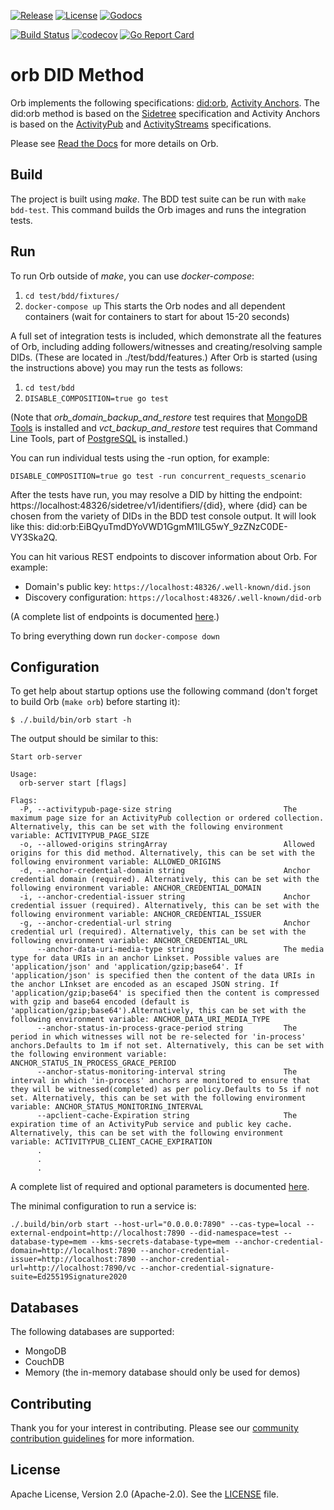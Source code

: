 [![Release](https://img.shields.io/github/release/trustbloc/orb.svg?style=flat-square)](https://github.com/trustbloc/orb/releases/latest)
[![License](https://img.shields.io/badge/License-Apache%202.0-blue.svg)](https://raw.githubusercontent.com/trustbloc/orb/main/LICENSE)
[![Godocs](https://img.shields.io/badge/godoc-reference-blue.svg)](https://godoc.org/github.com/trustbloc/orb)

[![Build Status](https://github.com/trustbloc/orb/actions/workflows/build.yml/badge.svg)](https://github.com/trustbloc/orb/actions/workflows/build.yml)
[![codecov](https://codecov.io/gh/trustbloc/orb/branch/main/graph/badge.svg)](https://codecov.io/gh/trustbloc/orb)
[![Go Report Card](https://goreportcard.com/badge/github.com/trustbloc/orb)](https://goreportcard.com/report/github.com/trustbloc/orb)
# orb DID Method

Orb implements the following specifications: [did:orb](https://trustbloc.github.io/did-method-orb/),
[Activity Anchors](https://trustbloc.github.io/activityanchors/). The did:orb method is based on the
[Sidetree](https://identity.foundation/sidetree/spec/) specification and Activity Anchors is based on the
[ActivityPub](https://www.w3.org/TR/activitypub/) and [ActivityStreams](https://www.w3.org/TR/activitystreams-core/)
specifications.

Please see [Read the Docs](https://trustbloc.readthedocs.io/en/latest/orb/index.html)
for more details on Orb.

## Build

The project is built using _make_. The BDD test suite can be run with `make bdd-test`. This command builds the Orb images and runs the
integration tests.

## Run

To run Orb outside of _make_, you can use _docker-compose_:

1. `cd test/bdd/fixtures/`
2. `docker-compose up`
This starts the Orb nodes and all dependent containers (wait for containers to start for about 15-20 seconds)

A full set of integration tests is included, which demonstrate all the features of Orb, including adding followers/witnesses and
creating/resolving sample DIDs. (These are located in ./test/bdd/features.) After Orb is started (using the instructions above) you may run the tests as follows:
1. `cd test/bdd`
2. `DISABLE_COMPOSITION=true go test`

(Note that _orb_domain_backup_and_restore_ test requires that
[MongoDB Tools](https://www.mongodb.com/docs/database-tools/installation/installation/)
is installed and _vct_backup_and_restore_ test requires that Command Line Tools, part of [PostgreSQL](https://www.enterprisedb.com/downloads/postgres-postgresql-downloads) is installed.)

You can run individual tests using the -run option, for example:

`DISABLE_COMPOSITION=true go test -run concurrent_requests_scenario`

After the tests have run, you may resolve a DID by hitting the endpoint: https://localhost:48326/sidetree/v1/identifiers/{did}, where {did}
can be chosen from the variety of DIDs in the BDD test console output. It will look like this: did:orb:EiBQyuTmdDYoVWD1GgmM1lLG5wY_9zZNzC0DE-VY3Ska2Q.

You can hit various REST endpoints to discover information about Orb. For example:

- Domain's public key: `https://localhost:48326/.well-known/did.json`
- Discovery configuration: `https://localhost:48326/.well-known/did-orb`

(A complete list of endpoints is documented [here](https://trustbloc.readthedocs.io/en/latest/orb/restendpoints/index.html).)

To bring everything down run `docker-compose down`

## Configuration

To get help about startup options use the following command (don't forget to build Orb (`make orb`) before starting it):

```$ ./.build/bin/orb start -h```

The output should be similar to this:

```
Start orb-server

Usage:
  orb-server start [flags]

Flags:
  -P, --activitypub-page-size string                         The maximum page size for an ActivityPub collection or ordered collection. Alternatively, this can be set with the following environment variable: ACTIVITYPUB_PAGE_SIZE
  -o, --allowed-origins stringArray                          Allowed origins for this did method. Alternatively, this can be set with the following environment variable: ALLOWED_ORIGINS
  -d, --anchor-credential-domain string                      Anchor credential domain (required). Alternatively, this can be set with the following environment variable: ANCHOR_CREDENTIAL_DOMAIN
  -i, --anchor-credential-issuer string                      Anchor credential issuer (required). Alternatively, this can be set with the following environment variable: ANCHOR_CREDENTIAL_ISSUER
  -g, --anchor-credential-url string                         Anchor credential url (required). Alternatively, this can be set with the following environment variable: ANCHOR_CREDENTIAL_URL
      --anchor-data-uri-media-type string                    The media type for data URIs in an anchor Linkset. Possible values are 'application/json' and 'application/gzip;base64'. If 'application/json' is specified then the content of the data URIs in the anchor LInkset are encoded as an escaped JSON string. If 'application/gzip;base64' is specified then the content is compressed with gzip and base64 encoded (default is 'application/gzip;base64').Alternatively, this can be set with the following environment variable: ANCHOR_DATA_URI_MEDIA_TYPE
      --anchor-status-in-process-grace-period string         The period in which witnesses will not be re-selected for 'in-process' anchors.Defaults to 1m if not set. Alternatively, this can be set with the following environment variable: ANCHOR_STATUS_IN_PROCESS_GRACE_PERIOD
      --anchor-status-monitoring-interval string             The interval in which 'in-process' anchors are monitored to ensure that they will be witnessed(completed) as per policy.Defaults to 5s if not set. Alternatively, this can be set with the following environment variable: ANCHOR_STATUS_MONITORING_INTERVAL
      --apclient-cache-Expiration string                     The expiration time of an ActivityPub service and public key cache. Alternatively, this can be set with the following environment variable: ACTIVITYPUB_CLIENT_CACHE_EXPIRATION
      .
      .
      .
```

A complete list of required and optional parameters is documented
[here](https://trustbloc.readthedocs.io/en/latest/orb/parameters.html#startup-parameters).

The minimal configuration to run a service is:

```./.build/bin/orb start --host-url="0.0.0.0:7890" --cas-type=local --external-endpoint=http://localhost:7890 --did-namespace=test --database-type=mem --kms-secrets-database-type=mem --anchor-credential-domain=http://localhost:7890 --anchor-credential-issuer=http://localhost:7890 --anchor-credential-url=http://localhost:7890/vc --anchor-credential-signature-suite=Ed25519Signature2020```

## Databases

The following databases are supported:
* MongoDB
* CouchDB
* Memory (the in-memory database should only be used for demos)

## Contributing

Thank you for your interest in contributing. Please see our [community contribution guidelines](https://github.com/trustbloc/community/blob/master/CONTRIBUTING.md) for more information.

## License

Apache License, Version 2.0 (Apache-2.0). See the [LICENSE](LICENSE) file.
